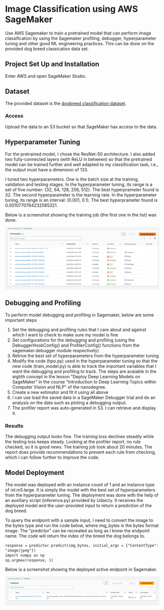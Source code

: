 # Image Classification using AWS SageMaker

Use AWS Sagemaker to train a pretrained model that can perform image classification by using the Sagemaker profiling, debugger, hyperparameter tuning and other good ML engineering practices. This can be done on the provided dog breed classication data set.

## Project Set Up and Installation
Enter AWS and open SageMaker Studio. 

## Dataset
The provided dataset is the [dogbreed classification dataset](https://s3-us-west-1.amazonaws.com/udacity-aind/dog-project/dogImages.zip).

### Access
Upload the data to an S3 bucket so that SageMaker has access to the data. 

## Hyperparameter Tuning
For the pretrained model, I chose the ResNet-50 architecture. I also added two fully-connected layers (with ReLU in between) so that the pretrained model can be trained further and well adapted to my classification task, i.e., the output must have a dimension of 133.

I tuned two hyperparameters. One is the batch size at the training, validation and testing stages. In the hyperparameter tuning, its range is a set of five number: {32, 64, 128, 256, 512}. The best hyperprameter found is 32. The second hyperparameter is the learning rate. In the hyperparameter tuning, its range is an interval: (0.001, 0.1). The best hyperprameter found is 0.0010770764232585321.

Below is a screenshot showing the training job (the first one in the list) was done.

![image](screenshots/training_job.png)

## Debugging and Profiling
To perform model debugging and profiling in Sagemaker, below are some important steps 

1. Set the debugging and profiling rules that I care about and against which I want to check to make sure my model is fine
2. Set configurations for the debugging and profiling (using the DebuggerHookConfig() and ProfilerConfig() functions from the sagemaker.debugger module respectively)
3. Retrive the best set of hyperparameters from the hyperparameter tuning
4. Modify the code (hpo.py) used in the hyperparameter tuning so that the new code (train_model.py) is able to track the important variables that I want the debugging and profiling to track. The steps are avaiable in the eighth concept in the lesson "Deploy Deep Learning Models on SageMaker" in the course "Introduction to Deep Learning Topics within Computer Vision and NLP" of the nanodegree.
5. Create a new estimator and fit it using all above
6. I can use load the saved data in a SageMaker Debugger trial and do an analysis on the data such as ploting a debugging output.
7. The profiler report was auto-generated in S3. I can retrieve and display it.

### Results
The debugging output looks fine. The training loss declines steadily while the testing loss keeps steady. Looking at the profiler report, no rule checked, so it is good news. The training job took about 20 minutes. The report does provide recommendations to prevent each rule from checking, which I can follow further to improve the code.

## Model Deployment
The model was deployed with an instance count of 1 and an instance type of ml.m5.large. It is simply the model with the best set of hyperparameters from the hyperparameter tuning. The deployment was done with the help of an auxiliary script (inference.py) provided by Udaicty. It receives the deployed model and the user-provided input to return a prediction of the dog breed.

To query the endpoint with a sample input, I need to convert the image to the bytes type and run the code below, where img_bytes is the bytes format image. The "predictor" can be recreated as long as I know the endpoint name. The code will return the index of the breed the dog belongs to.

```
response = predictor.predict(img_bytes, initial_args = {"ContentType": "image/jpeg"})
import numpy as np
np.argmax(response, 1)
```

Below is a screenshot showing the deployed active endpoint in Sagemaker.

![image](screenshots/active_endpoint.PNG)
